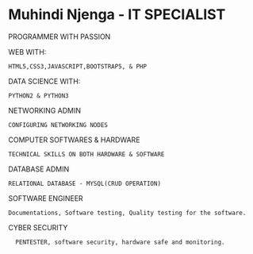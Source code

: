 # Muhindi Njenga - IT SPECIALIST

PROGRAMMER WITH PASSION

  WEB WITH:
  
    HTML5,CSS3,JAVASCRIPT,BOOTSTRAP5, & PHP
  
  DATA SCIENCE WITH:
  
    PYTHON2 & PYTHON3
  
NETWORKING ADMIN

    CONFIGURING NETWORKING NODES

COMPUTER SOFTWARES & HARDWARE 

    TECHNICAL SKILLS ON BOTH HARDWARE & SOFTWARE

DATABASE ADMIN

    RELATIONAL DATABASE - MYSQL(CRUD OPERATION)

SOFTWARE ENGINEER

    Documentations, Software testing, Quality testing for the software.

CYBER SECURITY

      PENTESTER, software security, hardware safe and monitoring.




